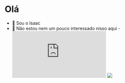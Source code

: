 # Olá
- 👋 Sou o Isaac
- 👀 Não estou nem um pouco interessado nisso aqui
-![casimiro](https://www.lance.com.br/fora-de-campo/casimiro-transfere-r-mil-para-barraca-de-cachorro-quente-e-seguidores-comem-de-graca.html)
<a href=””><img src=”https://www.lance.com.br/fora-de-campo/casimiro-transfere-r-mil-para-barraca-de-cachorro-quente-e-seguidores-comem-de-graca.html”></img></a>
<!---
f0ntestp/f0ntestp is a ✨ special ✨ repository because its `README.md` (this file) appears on your GitHub profile.
You can click the Preview link to take a look at your changes.
--->
